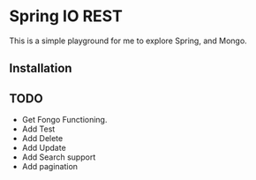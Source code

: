 # Spring IO REST

This is a simple playground for me to explore Spring, and Mongo.

## Installation


## TODO
* Get Fongo Functioning.
* Add Test
* Add Delete
* Add Update
* Add Search support
* Add pagination